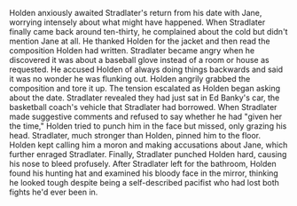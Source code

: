 Holden anxiously awaited Stradlater's return from his date with Jane, worrying intensely about what might have happened. When Stradlater finally came back around ten-thirty, he complained about the cold but didn't mention Jane at all. He thanked Holden for the jacket and then read the composition Holden had written. Stradlater became angry when he discovered it was about a baseball glove instead of a room or house as requested. He accused Holden of always doing things backwards and said it was no wonder he was flunking out. Holden angrily grabbed the composition and tore it up. The tension escalated as Holden began asking about the date. Stradlater revealed they had just sat in Ed Banky's car, the basketball coach's vehicle that Stradlater had borrowed. When Stradlater made suggestive comments and refused to say whether he had "given her the time," Holden tried to punch him in the face but missed, only grazing his head. Stradlater, much stronger than Holden, pinned him to the floor. Holden kept calling him a moron and making accusations about Jane, which further enraged Stradlater. Finally, Stradlater punched Holden hard, causing his nose to bleed profusely. After Stradlater left for the bathroom, Holden found his hunting hat and examined his bloody face in the mirror, thinking he looked tough despite being a self-described pacifist who had lost both fights he'd ever been in.
